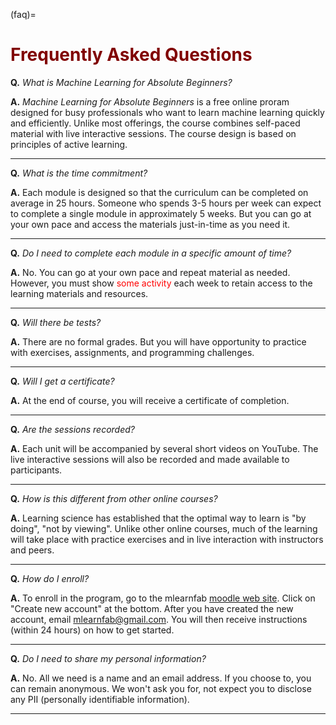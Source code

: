 (faq)=
# <font color="maroon">Frequently Asked Questions</font>

**Q.** *What is Machine Learning for Absolute Beginners?*

**A.** *Machine Learning for Absolute Beginners* is a free online proram designed for busy professionals who want to learn machine learning quickly and efficiently. Unlike most offerings, the course combines self-paced material with live interactive sessions. The course design is based on principles of active learning.  

---

**Q.** *What is the time commitment?*

**A.** Each module is designed so that the curriculum can be completed on average in 25 hours. Someone who spends 3-5 hours per week can expect to complete a single module in approximately 5 weeks. But you can go at your own pace and access the materials just-in-time as you need it.

---

**Q.** *Do I need to complete each module in a specific amount of time?*

**A.** No. You can go at your own pace and repeat material as needed. However, you must show <font color="red">some activity</font> each week to retain access to the learning materials and resources.

___

**Q.** *Will there be tests?*

**A.**  There are no formal grades. But you will have opportunity to practice with exercises, assignments, and programming challenges. 

---

**Q.** *Will I get a certificate?*

**A.**  At the end of course, you will receive a certificate of completion. 

---


**Q.** *Are the sessions recorded?*

**A.**  Each unit will be accompanied by several short videos on YouTube. The live interactive sessions will also be recorded and made available to participants.

---


**Q.** *How is this different from other online courses?*

**A.**  Learning science has established that the optimal way to learn is "by doing", "not by viewing". Unlike other online courses, much of the learning will take place with practice exercises and in live interaction with instructors and peers.

---

**Q.** *How do I enroll?*

**A.** To enroll in the program, go to the mlearnfab [moodle web site](https://mlfab.moodlecloud.com). Click on "Create new account" at the bottom. After you have created the new account, email mlearnfab@gmail.com. You will then receive instructions (within 24 hours) on how to get started.

---

**Q.** *Do I need to share my personal information?*

**A.** No. All we need is a name and an email address. If you choose to, you can remain anonymous. We won't ask you for, not expect you to disclose any PII (personally identifiable information).

---

